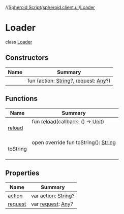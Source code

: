 //[Spheroid Script](../../index.md)/[spheroid.client.ui](../index.md)/[Loader](index.md)



# Loader  
 class [Loader](index.md)   


## Constructors  
  
|  Name|  Summary| 
|---|---|
| [<init>](-init-.md)|  fun [<init>](-init-.md)(action: [String](../../spheroid/-string/index.md)?, request: [Any](../../spheroid/-any/index.md)?)   <br>


## Functions  
  
|  Name|  Summary| 
|---|---|
| [reload](reload.md)| fun [reload](reload.md)(callback: () -> [Unit](../../spheroid/-unit/index.md))  <br><br><br>
| toString| open override fun toString(): [String](../../spheroid/-string/index.md)  <br><br><br>


## Properties  
  
|  Name|  Summary| 
|---|---|
| [action](index.md#spheroid.client.ui/Loader/action/#/PointingToDeclaration/)|  var [action](index.md#spheroid.client.ui/Loader/action/#/PointingToDeclaration/): [String](../../spheroid/-string/index.md)?   <br>
| [request](index.md#spheroid.client.ui/Loader/request/#/PointingToDeclaration/)|  var [request](index.md#spheroid.client.ui/Loader/request/#/PointingToDeclaration/): [Any](../../spheroid/-any/index.md)?   <br>

